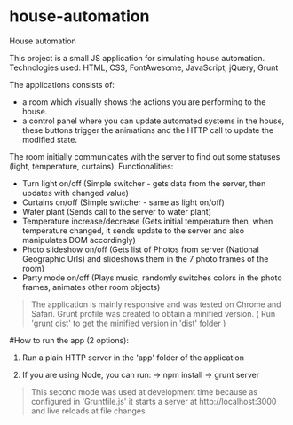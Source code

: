 # house-automation
House automation

This project is a small JS application for simulating house automation.
Technologies used: HTML, CSS, FontAwesome, JavaScript, jQuery, Grunt

The applications consists of:
 - a room which visually shows the actions you are performing to the house.
 - a control panel where you can update automated systems in the house, these buttons trigger the animations and the HTTP call to update the modified state.

 The room initially communicates with the server to find out some statuses (light, temperature, curtains).
 Functionalities:

 - Turn light on/off (Simple switcher - gets data from the server, then updates with changed value)
 - Curtains on/off (Simple switcher - same as light on/off)
 - Water plant (Sends call to the server to water plant)
 - Temperature increase/decrease (Gets initial temperature then, when temperature changed, it sends update to the server and also manipulates DOM accordingly)
 - Photo slideshow on/off (Gets list of Photos from server (National Geographic Urls) and slideshows them in the 7 photo frames of the room)
 - Party mode on/off (Plays music, randomly switches colors in the photo frames, animates other room objects)

 > The application is mainly responsive and was tested on Chrome and Safari.
 > Grunt profile was created to obtain a minified version. ( Run 'grunt dist' to get the minified version in 'dist' folder )

 #How to run the app (2 options):

 1. Run a plain HTTP server in the 'app' folder of the application

 2. If you are using Node, you can run:
 -> npm install
 -> grunt server

 > This second mode was used at development time because as configured in 'Gruntfile.js' it starts a server at http://localhost:3000 and live reloads at file changes.
